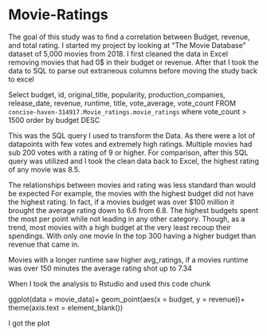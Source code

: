 # Movie-Ratings 

The goal of this study was to find a correlation between Budget, revenue, and total rating.  I started my project by looking at "The Movie Database" dataset of 5,000 movies from 2018.
I first cleaned the data in Excel removing movies that had 0$ in their budget or revenue.  After that I took the data to SQL to parse out extraneous columns before moving the study back to excel

Select 
budget, id, original_title, popularity, production_companies, release_date, revenue, runtime, title, vote_average, vote_count
FROM 
`concise-haven-314917.Movie_ratings.movie_ratings`
where 
vote_count > 1500
order by
budget DESC 

This was the SQL query I used to transform the Data. As there were a lot of datapoints with few votes and extremely high ratings.  Multiple movies had sub 200 votes with a rating of 9 or higher.
For comparison, after this SQL query was utilized and I took the clean data back to Excel, the highest rating of any movie was 8.5. 

The relationships between movies and rating was less standard than would be expected For example, the movies with the highest budget did not have the highest rating.
In fact, if a movies budget was over $100 million it brought the average rating down to 6.6 from 6.8.
The highest budgets spent the most per point while not leading in any other category.  Though, as a trend, most movies with a high budget at the very least recoup their spendings.
With only one movie In the top 300 having a higher budget than revenue that came in.

Movies with a longer runtime saw higher avg_ratings, if a movies runtime was over 150 minutes the average rating shot up to 7.34

When I took the analysis to Rstudio and used this code chunk

ggplot(data = movie_data)+
geom_point(aes(x = budget, y = revenue))+
theme(axis.text = element_blank())

I got the plot 
